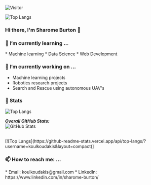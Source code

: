 ![Visitor](https://visitor-badge.laobi.icu/badge?page_id=koulkoudakis.koulkoudakis)



![Top Langs](https://github-readme-stats.vercel.app/api/top-langs/?username=koulkoudakis&layout=compact)
### Hi there, I'm Sharome Burton 👋

<!--
**koulkoudakis/koulkoudakis** is a ✨ _special_ ✨ repository because its `README.md` (this file) appears on your GitHub profile.

Here are some ideas to get you started:

- 🔭 I’m currently working on ...
- 🌱 I’m currently learning ...
- 👯 I’m looking to collaborate on ...
- 🤔 I’m looking for help with ...
- 💬 Ask me about ...
- 📫 How to reach me: ...
- 😄 Pronouns: ...
- ⚡ Fun fact: ...
-->

<h3>🌱 I’m currently learning ...</h2>
* Machine learning
* Data Science
* Web Development

<h3>🔭 I’m currently working on ... </h2>

* Machine learning projects
* Robotics research projects
* Search and Rescue using autonomous UAV's
  
<h3>👀 Stats</h2>

![Top Langs](https://github-readme-stats.vercel.app/api/top-langs/?username=koulkoudakis&layout=compact)

<div>
  <b><em>Overall GitHub Stats:</em></b> <br/>
    <img src="https://github-readme-streak-stats.herokuapp.com/?user=koulkoudakis" alt="GitHub Stats" /> <br/><br/>
  </p>  
</div>
[![Top Langs](https://github-readme-stats.vercel.app/api/top-langs/?username=koulkoudakis&layout=compact)]

<h3>📫 How to reach me: ...</h3>
* Email: koulkoudakis@gmail.com
* LinkedIn: https://www.linkedin.com/in/sharome-burton/

